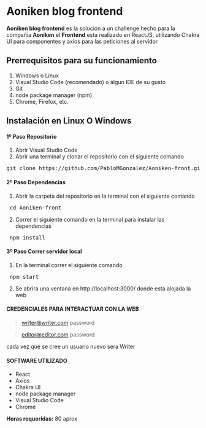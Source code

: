 # Aoniken blog frontend

**Aoniken blog frontend** es la solución a un challenge hecho para la compañia **Aoniken** 
el **Frontend** esta realizado en ReactJS, utilizando Chakra UI para componentes y axios para las peticiones al servidor

## Prerrequisitos para su funcionamiento
1. Windows o Linux
2. Visual Studio Code (recomendado) o algun IDE de su gusto
4. Git
5. node package manager (npm)
6. Chrome, Firefox, etc.

## Instalación en Linux O Windows

#### 1º Paso Repositorio
1. Abrir Visual Studio Code
2. Abrir una terminal y clonar el repositorio con el siguiente comando

<pre>git clone https://github.com/PabloMGonzalez/Aoniken-front.git</pre>

#### 2º Paso Dependencias
1. Abrir la carpeta del repositorio en la terminal con el siguiente comando

<pre> cd Aoniken-front </pre>

2. Correr el siguiente comando en la terminal para instalar las dependencias

<pre> npm install </pre>


#### 3º Paso Correr servidor local
1. En la terminal correr el siguiente comando

<pre> npm start </pre>

2. Se abrira una ventana en http://localhost:3000/ donde esta alojada la web


#### CREDENCIALES PARA INTERACTUAR CON LA WEB
> writer@writer.com
  password

>editor@editor.com
password

cada vez que se cree un usuario nuevo sera Writer

#### SOFTWARE UTILIZADO
- React
- Axios
- Chakra UI
- node package manager
- Visual Studio Code
- Chrome

**Horas requeridas:** 80 aprox
